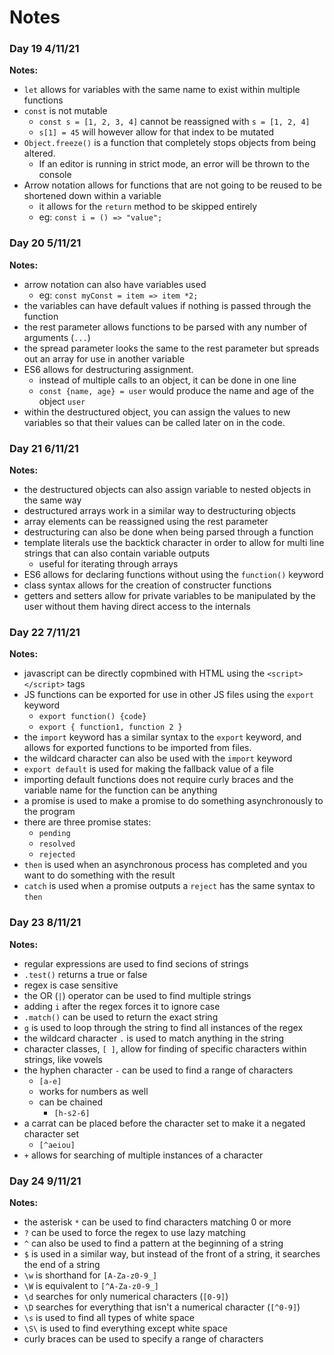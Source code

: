 # Notes

### Day 19 4/11/21
**Notes:** 
  *  ``let`` allows for variables with the same name to exist within multiple functions
  *  ``const`` is not mutable
      *  ``const s = [1, 2, 3, 4]`` cannot be reassigned with ``s = [1, 2, 4]``
      *  ``s[1] = 45`` will however allow for that index to be mutated
  *  ``Object.freeze()`` is a function that completely stops objects from being altered.
      * If an editor is running in strict mode, an error will be thrown to the console
  *  Arrow notation allows for functions that are not going to be reused to be shortened down within a variable
      *  it allows for the ``return`` method to be skipped entirely
      *  eg: ``const i = () => "value";``


### Day 20 5/11/21
**Notes:**
  *  arrow notation can also have variables used
      *  eg: `const myConst = item => item *2;`
  *  the variables can have default values if nothing is passed through the function
  *  the rest parameter allows functions to be parsed with any number of arguments (`...`)
  *  the spread parameter looks the same to the rest parameter but spreads out an array for use in another variable
  *  ES6 allows for destructuring assignment.
      *  instead of multiple calls to an object, it can be done in one line
      *  ``const {name, age} = user`` would produce the name and age of the object ``user``
  *  within the destructured object, you can assign the values to new variables so that their values can be called later on in the code.


### Day 21 6/11/21
**Notes:**
  *  the destructured objects can also assign variable to nested objects in the same way
  *  destructured arrays work in a similar way to destructuring objects
  *  array elements can be reassigned using the rest parameter
  *  destructuring can also be done when being parsed through a function
  *  template literals use the backtick character in order to allow for multi line strings that can also contain variable outputs
      *  useful for iterating through arrays
  *  ES6 allows for declaring functions without using the ``function()`` keyword
  *  class syntax allows for the creation of constructer functions
  *  getters and setters allow for private variables to be manipulated by the user without them having direct access to the internals


### Day 22 7/11/21
**Notes:**
  *  javascript can be directly copmbined with HTML using the `<script></script>` tags
  *  JS functions can be exported for use in other JS files using the `export` keyword
      *  `export function() {code}`
      *  `export { function1, function 2 }`
  *  the `import` keyword has a similar syntax to the `export` keyword, and allows for exported functions to be imported from files.
  *  the wildcard character can also be used with the `import` keyword
  *  `export default` is used for making the fallback value of a file
  *  importing default functions does not require curly braces and the variable name for the function can be anything
  *  a promise is used to make a promise to do something asynchronously to the program
  *  there are three promise states:
      *  `pending`
      *  `resolved`
      *  `rejected`
  *  `then` is used when an asynchronous process has completed and you want to do something with the result
  *  `catch` is used when a promise outputs a `reject` has the same syntax to `then`


### Day 23 8/11/21
**Notes:**
  *  regular expressions are used to find secions of strings
  *  `.test()` returns a true or false
  *  regex is case sensitive
  *  the OR (`|`) operator can be used to find multiple strings
  *  adding `i` after the regex forces it to ignore case
  *  `.match()` can be used to return the exact string
  *  `g` is used to loop through the string to find all instances of the regex
  *  the wildcard character `.` is used to match anything in the string
  *  character classes, `[ ]`, allow for finding of specific characters within strings, like vowels
  *  the hyphen character `-` can be used to find a range of characters
      *  `[a-e]`
      *  works for numbers as well
      *  can be chained
          *  `[h-s2-6]`
  *  a carrat can be placed before the character set to make it a negated character set
      *  `[^aeiou]`
  *  `+` allows for searching of multiple instances of a character


### Day 24 9/11/21
**Notes:**
  *  the asterisk `*` can be used to find characters matching 0 or more
  *  `?` can be used to force the regex to use lazy matching
  *  `^` can also be used to find a pattern at the beginning of a string
  *  `$` is used in a similar way, but instead of the front of a string, it searches the end of a string
  *  `\w` is shorthand for `[A-Za-z0-9_]`
  *  `\W` is equivalent to `[^A-Za-z0-9_]`
  *  `\d` searches for only numerical characters (`[0-9]`)
  *  `\D` searches for everything that isn't a numerical character (`[^0-9]`)
  *  `\s` is used to find all types of white space
  *  `\S\` is used to find everything except white space
  *  curly braces can be used to specify a range of characters
